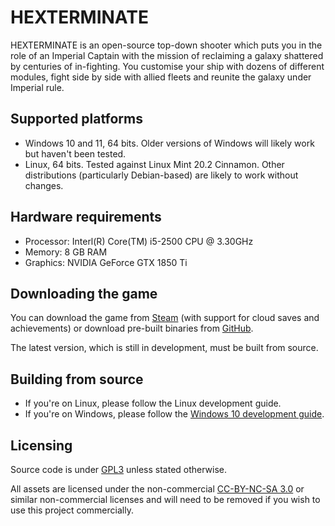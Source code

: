 # HEXTERMINATE

HEXTERMINATE is an open-source top-down shooter which puts you in the role of an Imperial Captain with the mission of reclaiming a galaxy shattered by centuries of in-fighting. You customise your ship with dozens of different modules, fight side by side with allied fleets and reunite the galaxy under Imperial rule.

## Supported platforms

- Windows 10 and 11, 64 bits. Older versions of Windows will likely work but haven't been tested.
- Linux, 64 bits. Tested against Linux Mint 20.2 Cinnamon. Other distributions (particularly Debian-based) are likely to work without changes.

## Hardware requirements

- Processor: Interl(R) Core(TM) i5-2500 CPU @ 3.30GHz
- Memory: 8 GB RAM
- Graphics: NVIDIA GeForce GTX 1850 Ti

## Downloading the game

You can download the game from [Steam](https://store.steampowered.com/app/1123230/HEXTERMINATE/) (with support for cloud saves and achievements) or download pre-built binaries from [GitHub](https://github.com/edgerunnerdev/Hexterminate/releases).

The latest version, which is still in development, must be built from source.

## Building from source

- If you're on Linux, please follow the Linux development guide.
- If you're on Windows, please follow the [Windows 10 development guide](https://forum.edgerunner.dev/t/building-hexterminate-on-windows-from-source).

## Licensing

Source code is under [GPL3](https://github.com/edgerunnerdev/Hexterminate/blob/main/LICENSE) unless stated otherwise.

All assets are licensed under the non-commercial [CC-BY-NC-SA 3.0](https://creativecommons.org/licenses/by-nc-sa/3.0/) or similar non-commercial licenses and will need to be removed if you wish to use this project commercially.
